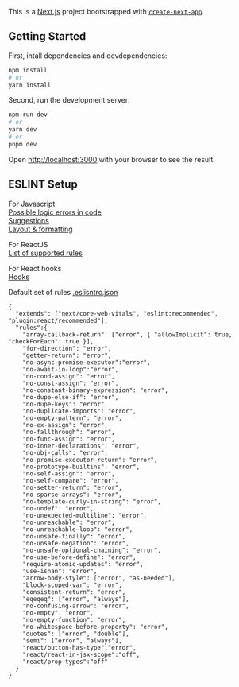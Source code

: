 This is a [Next.js](https://nextjs.org/) project bootstrapped with [`create-next-app`](https://github.com/vercel/next.js/tree/canary/packages/create-next-app).

## Getting Started


First, intall dependencies and devdependencies:

```bash
npm install
# or
yarn install
```

Second, run the development server:

```bash
npm run dev
# or
yarn dev
# or
pnpm dev
```

Open [http://localhost:3000](http://localhost:3000) with your browser to see the result.

## ESLINT Setup

For Javascript\
[Possible logic errors in code](https://eslint.org/docs/latest/rules/#possible-problems)\
[Suggestions](https://eslint.org/docs/latest/rules/#suggestions)\
[Layout & formatting](https://eslint.org/docs/latest/rules/#layout--formatting)

For ReactJS\
[List of supported rules](https://www.npmjs.com/package/eslint-plugin-react)

For React hooks\
[Hooks](https://www.npmjs.com/package/eslint-plugin-react-hooks)

Default set of rules [.eslisntrc.json](https://github.com/abidwai/style-guide-demo/blob/main/.eslintrc.json)

```
{
  "extends": ["next/core-web-vitals", "eslint:recommended", "plugin:react/recommended"],
  "rules":{
    "array-callback-return": ["error", { "allowImplicit": true, "checkForEach": true }],
    "for-direction": "error",
    "getter-return": "error",
    "no-async-promise-executor":"error",
    "no-await-in-loop":"error",
    "no-cond-assign": "error",
    "no-const-assign": "error",
    "no-constant-binary-expression": "error",
    "no-dupe-else-if": "error",
    "no-dupe-keys": "error",
    "no-duplicate-imports": "error",
    "no-empty-pattern": "error",
    "no-ex-assign": "error",
    "no-fallthrough": "error",
    "no-func-assign": "error",
    "no-inner-declarations": "error",
    "no-obj-calls": "error",
    "no-promise-executor-return": "error",
    "no-prototype-builtins": "error",
    "no-self-assign": "error",
    "no-self-compare": "error",
    "no-setter-return": "error",
    "no-sparse-arrays": "error",
    "no-template-curly-in-string": "error",
    "no-undef": "error",
    "no-unexpected-multiline": "error",
    "no-unreachable": "error",
    "no-unreachable-loop": "error",
    "no-unsafe-finally": "error",
    "no-unsafe-negation": "error",
    "no-unsafe-optional-chaining": "error",
    "no-use-before-define": "error",
    "require-atomic-updates": "error",
    "use-isnan": "error",
    "arrow-body-style": ["error", "as-needed"],
    "block-scoped-var": "error",
    "consistent-return": "error",
    "eqeqeq": ["error", "always"],
    "no-confusing-arrow": "error",
    "no-empty": "error",
    "no-empty-function": "error",
    "no-whitespace-before-property": "error",
    "quotes": ["error", "double"],
    "semi": ["error", "always"],
    "react/button-has-type":"error",
    "react/react-in-jsx-scope":"off",
    "react/prop-types":"off"
  }
}
```
